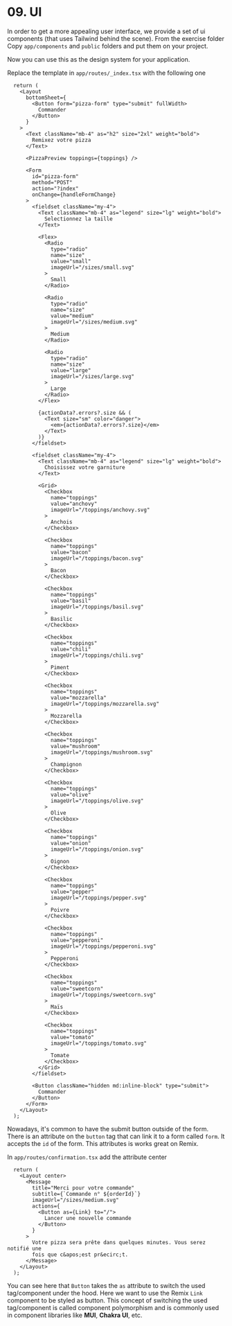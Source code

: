 # 09. UI

In order to get a more appealing user interface, we provide a set of ui components (that uses Tailwind behind the scene).
From the exercise folder Copy `app/components` and `public` folders and put them on your project.

Now you can use this as the design system for your application.

Replace the template in `app/routes/_index.tsx` with the following one

```tsx
  return (
    <Layout
      bottomSheet={
        <Button form="pizza-form" type="submit" fullWidth>
          Commander
        </Button>
      }
    >
      <Text className="mb-4" as="h2" size="2xl" weight="bold">
        Remixez votre pizza
      </Text>

      <PizzaPreview toppings={toppings} />

      <Form
        id="pizza-form"
        method="POST"
        action="?index"
        onChange={handleFormChange}
      >
        <fieldset className="my-4">
          <Text className="mb-4" as="legend" size="lg" weight="bold">
            Selectionnez la taille
          </Text>

          <Flex>
            <Radio
              type="radio"
              name="size"
              value="small"
              imageUrl="/sizes/small.svg"
            >
              Small
            </Radio>

            <Radio
              type="radio"
              name="size"
              value="medium"
              imageUrl="/sizes/medium.svg"
            >
              Medium
            </Radio>

            <Radio
              type="radio"
              name="size"
              value="large"
              imageUrl="/sizes/large.svg"
            >
              Large
            </Radio>
          </Flex>

          {actionData?.errors?.size && (
            <Text size="sm" color="danger">
              <em>{actionData?.errors?.size}</em>
            </Text>
          )}
        </fieldset>

        <fieldset className="my-4">
          <Text className="mb-4" as="legend" size="lg" weight="bold">
            Choisissez votre garniture
          </Text>

          <Grid>
            <Checkbox
              name="toppings"
              value="anchovy"
              imageUrl="/toppings/anchovy.svg"
            >
              Anchois
            </Checkbox>

            <Checkbox
              name="toppings"
              value="bacon"
              imageUrl="/toppings/bacon.svg"
            >
              Bacon
            </Checkbox>

            <Checkbox
              name="toppings"
              value="basil"
              imageUrl="/toppings/basil.svg"
            >
              Basilic
            </Checkbox>

            <Checkbox
              name="toppings"
              value="chili"
              imageUrl="/toppings/chili.svg"
            >
              Piment
            </Checkbox>

            <Checkbox
              name="toppings"
              value="mozzarella"
              imageUrl="/toppings/mozzarella.svg"
            >
              Mozzarella
            </Checkbox>

            <Checkbox
              name="toppings"
              value="mushroom"
              imageUrl="/toppings/mushroom.svg"
            >
              Champignon
            </Checkbox>

            <Checkbox
              name="toppings"
              value="olive"
              imageUrl="/toppings/olive.svg"
            >
              Olive
            </Checkbox>

            <Checkbox
              name="toppings"
              value="onion"
              imageUrl="/toppings/onion.svg"
            >
              Oignon
            </Checkbox>

            <Checkbox
              name="toppings"
              value="pepper"
              imageUrl="/toppings/pepper.svg"
            >
              Poivre
            </Checkbox>

            <Checkbox
              name="toppings"
              value="pepperoni"
              imageUrl="/toppings/pepperoni.svg"
            >
              Pepperoni
            </Checkbox>

            <Checkbox
              name="toppings"
              value="sweetcorn"
              imageUrl="/toppings/sweetcorn.svg"
            >
              Maïs
            </Checkbox>

            <Checkbox
              name="toppings"
              value="tomato"
              imageUrl="/toppings/tomato.svg"
            >
              Tomate
            </Checkbox>
          </Grid>
        </fieldset>

        <Button className="hidden md:inline-block" type="submit">
          Commander
        </Button>
      </Form>
    </Layout>
  );
```

Nowadays, it's common to have the submit button outside of the form. There is an attribute on the `button` tag that can link it to
a form called `form`. It accepts the `id` of the form. This attributes is works great on Remix.

In `app/routes/confirmation.tsx` add the attribute center

```tsx
  return (
    <Layout center>
      <Message
        title="Merci pour votre commande"
        subtitle={`Commande n° ${orderId}`}
        imageUrl="/sizes/medium.svg"
        actions={
          <Button as={Link} to="/">
            Lancer une nouvelle commande
          </Button>
        }
      >
        Votre pizza sera prête dans quelques minutes. Vous serez notifié une
        fois que c&apos;est pr&ecirc;t.
      </Message>
    </Layout>
  );
```

You can see here that `Button` takes the `as` attribute to switch the used tag/component under the hood. Here we want to use
the Remix `Link` component to be styled as button. This concept of switching the used tag/component is called component
polymorphism and is commonly used in component libraries like **MUI**, **Chakra UI**, etc.
